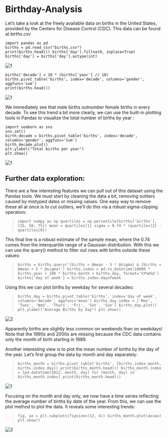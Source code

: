 # Birthday-Analysis

Let’s take a look at the freely available data on births in the United States, provided by the Centers for Disease Control (CDC). This data can be found at  *births.csv*

 ```
 import pandas as pd
births = pd.read_csv("births.csv") 
print(births.head()) births['day'].fillna(0, inplace=True) 
births['day'] = births['day'].astype(int)
```

![1](https://user-images.githubusercontent.com/40710717/120894734-cecf6300-c63b-11eb-9d39-29a3b3fad2db.JPG)


```
births['decade'] = 10 * (births['year'] // 10)
births.pivot_table('births', index='decade', columns='gender', aggfunc='sum')
print(births.head())
```

![1](https://user-images.githubusercontent.com/40710717/120894902-86fd0b80-c63c-11eb-8cdb-9cdfb97090a6.JPG)


We immediately see that male births outnumber female births in every decade. To see this trend a bit more clearly, we can use the built-in plotting tools in Pandas to visualize the total number of births by year :

```import matplotlib.pyplot as plt 
import seaborn as sns 
sns.set() 
birth_decade = births.pivot_table('births', index='decade', columns='gender', aggfunc='sum') 
birth_decade.plot() 
plt.ylabel("Total births per year") 
plt.show()
```

![1](https://user-images.githubusercontent.com/40710717/120894996-df340d80-c63c-11eb-9e86-b15e59008783.JPG)


## Further data exploration:

There are a few interesting features we can pull out of this dataset using the Pandas tools. We must start by cleaning the data a bit, removing outliers caused by mistyped dates or missing values. One easy way to remove these all at once is to cut outliers, we’ll do this via a robust sigma-clipping operation:

>  `import numpy as np
quartiles = np.percentile(births['births'], [25, 50, 75])
mean = quartiles[1]
sigma = 0.74 * (quartiles[2] - quartiles[0]) `

This final line is a robust estimate of the sample mean, where the 0.74 comes from the interquartile range of a Gaussian distribution. With this we can use the query() method to filter out rows with births outside these values:

> `births = births.query('(births > @mean - 5 * @sigma) & (births < @mean + 5 * @sigma)')
births.index = pd.to_datetime(10000 * births.year + 100 * births.month + births.day,
                              format='%Y%m%d')
births['day of week'] = births.index.dayofweek`

Using this we can plot births by weekday for several decades:
> `births_day = births.pivot_table('births', index='day of week',
                                columns='decade', aggfunc='mean')
births_day.index = ['Mon', 'Tues', 'Wed', 'Thurs', 'Fri', 'Sat', 'Sun']
births_day.plot()
plt.ylabel("Average Births by Day")
plt.show()`

![2](https://user-images.githubusercontent.com/40710717/120895259-f9222000-c63d-11eb-96ff-1ff78c17c7db.JPG)

Apparently births are slightly less common on weekends than on weekdays! Note that the 1990s and 2000s are missing because the CDC data contains only the month of birth starting in 1989.

Another interesting view is to plot the mean number of births by the day of the year. Let’s first group the data by month and day separately:

>`births_month = births.pivot_table('births', [births.index.month, births.index.day])
print(births_month.head())
births_month.index = [pd.datetime(2012, month, day)
                      for (month, day) in births_month.index]
print(births_month.head())`

![1](https://user-images.githubusercontent.com/40710717/120895392-8feedc80-c63e-11eb-95fc-977c0c80dc91.JPG)

Focusing on the month and day only, we now have a time series reflecting the average number of births by date of the year. From this, we can use the plot method to plot the data. It reveals some interesting trends:
>`fig, ax = plt.subplots(figsize=(12, 4))
births_month.plot(ax=ax)
plt.show()`

![2](https://user-images.githubusercontent.com/40710717/120895504-04298000-c63f-11eb-9c7f-b7deb54425be.JPG)
